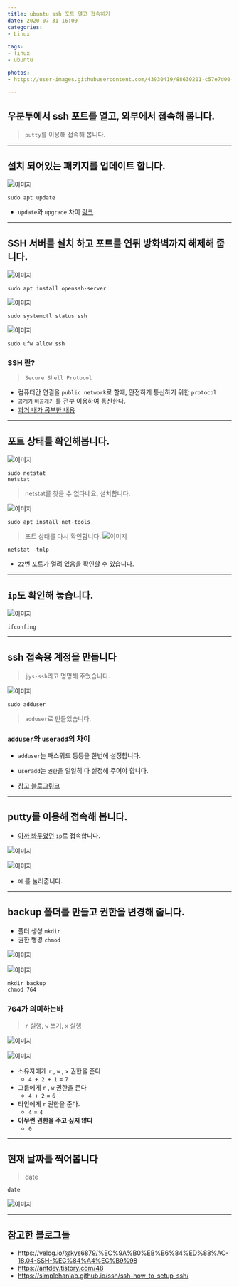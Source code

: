 ```yaml
---
title: ubuntu ssh 포트 열고 접속하기
date: 2020-07-31-16:00
categories:
- Linux

tags:
- linux
- ubuntu

photos: 
- https://user-images.githubusercontent.com/43930419/88630201-c57e7d00-d09f-11ea-85ea-a479d8e0a3eb.png

---
```


## 우분투에서 ssh 포트를 열고, 외부에서 접속해 봅니다.
> `putty`를 이용해 접속해 봅니다.

---

## 설치 되어있는 패키지를 업데이트 합니다.

![이미지](https://user-images.githubusercontent.com/43930419/88630173-bf889c00-d09f-11ea-8a77-43d91624c758.png)

```shell
sudo apt update
```

* `update`와 `upgrade` 차이 [링크](https://twpower.github.io/65-difference-between-update-and-upgrade)

---

## SSH 서버를 설치 하고 포트를 연뒤 방화벽까지 해제해 줍니다.

![이미지](https://user-images.githubusercontent.com/43930419/88630176-c0b9c900-d09f-11ea-8eee-9ce08f008086.png)

```shell
sudo apt install openssh-server
```

![이미지](https://user-images.githubusercontent.com/43930419/88630177-c0b9c900-d09f-11ea-8b93-e277e30e085c.png)

```shell
sudo systemctl status ssh
```

![이미지](https://user-images.githubusercontent.com/43930419/88630178-c1525f80-d09f-11ea-92c3-4036d1e5c408.png)

```shell
sudo ufw allow ssh
```

### SSH 란?
> `Secure Shell Protocol`

* 컴퓨터간 연결을 `public network`로 할때, 안전하게 통신하기 위한 `protocol`
* `공개키` `비공개키` 를 전부 이용하여 통신한다.
* [과거 내가 공부한 내용](https://blog.naver.com/ybook2006/221370126436)

---

## 포트 상태를 확인해봅니다.

![이미지](https://user-images.githubusercontent.com/43930419/88630179-c1525f80-d09f-11ea-9334-6ce886437daf.png)

```shell
sudo netstat
netstat
```

> netstat를 찾을 수 없다네요, 설치합니다.

![이미지](https://user-images.githubusercontent.com/43930419/88630182-c1eaf600-d09f-11ea-9b6a-f74cd9058611.png)

```shell
sudo apt install net-tools
```

> 포트 상태를 다시 확인합니다.
![이미지](https://user-images.githubusercontent.com/43930419/88630185-c1eaf600-d09f-11ea-82ba-212c9ac8b129.png)

```shell
netstat -tnlp
```

* `22`번 포트가 열려 있음을 확인할 수 있습니다.

---

## `ip`도 확인해 놓습니다.

![이미지](https://user-images.githubusercontent.com/43930419/88630187-c2838c80-d09f-11ea-8178-34bb326bad6e.png)

```shell
ifconfing
```

---

## ssh 접속용 계정을 만듭니다
> `jys-ssh`라고 명명해 주었습니다.

![이미지](https://user-images.githubusercontent.com/43930419/88630189-c31c2300-d09f-11ea-9faf-34f537946e40.png)

```shell
sudo adduser
```

> `adduser`로 만들었습니다.

### `adduser`와 `useradd`의 차이

* `adduser`는 패스워드 등등을 한번에 설정합니다.
* `useradd`는 `권한`을 일일히 다 설정해 주어야 합니다.

* [참고 블로그링크](https://mr-dan.tistory.com/6)


---

## putty를 이용해 접속해 봅니다.

* [아까 봐두었던](#`ip`도-확인해-놓습니다.) `ip`로 접속합니다.

![이미지](https://user-images.githubusercontent.com/43930419/88630191-c31c2300-d09f-11ea-8fd5-a7cbf7af16d6.png)

![이미지](https://user-images.githubusercontent.com/43930419/88630193-c3b4b980-d09f-11ea-9638-c5389f5227f1.png)

* `예` 를 눌러줍니다.


---

## backup 폴더를 만들고 권한을 변경해 줍니다.

* 폴더 생성 `mkdir`
* 권한 병경 `chmod`

![이미지](https://user-images.githubusercontent.com/43930419/88630195-c44d5000-d09f-11ea-94df-b6de00d8651c.png)

![이미지](https://user-images.githubusercontent.com/43930419/88630196-c44d5000-d09f-11ea-8f97-8401703333f0.png)

```shell
mkdir backup
chmod 764
```

### 764가 의미하는바
> `r` 실행, `w` 쓰기, `x` 실행

![이미지](https://user-images.githubusercontent.com/43930419/88630198-c4e5e680-d09f-11ea-992c-93031ae94c20.png)

![이미지](https://user-images.githubusercontent.com/43930419/88630199-c4e5e680-d09f-11ea-8f2e-1a070e965436.png)

* 소유자에게 `r` , `w` , `x` 권한을 준다 
    * `4 + 2 + 1` = `7`
* 그룹에게 `r` , `w` 권한을 준다
    * `4 + 2` = `6`
* 타인에게 `r` 권한을 준다.
    * `4` = `4`
* **아무런 권한을 주고 싶지 않다**
    * `0`

---

## 현재 날짜를 찍어봅니다
> date

```shell
date
```

![이미지](https://user-images.githubusercontent.com/43930419/88630201-c57e7d00-d09f-11ea-85ea-a479d8e0a3eb.png)

---

## 참고한 블로그들

* https://velog.io/@kys6879/%EC%9A%B0%EB%B6%84%ED%88%AC-18.04-SSH-%EC%84%A4%EC%B9%98
* https://antdev.tistory.com/48
* https://simplehanlab.github.io/ssh/ssh-how_to_setup_ssh/